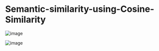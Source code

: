 # Semantic-similarity-using-Cosine-Similarity


![image](https://user-images.githubusercontent.com/82469850/153334219-00d11142-2a70-4ea5-b310-f0ccdf460467.png)


![image](https://user-images.githubusercontent.com/82469850/153334310-050f030d-09b6-4b17-8dd1-ec0eadafb286.png)
